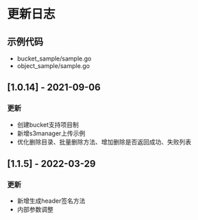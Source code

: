 # 更新日志

## 示例代码
  * bucket_sample/sample.go
  * object_sample/sample.go
  
 
## [1.0.14] - 2021-09-06

### 更新

* 创建bucket支持项目制
* 新增s3manager上传示例
* 优化删除目录、批量删除方法、增加删除是否返回成功、失败列表

## [1.1.5] - 2022-03-29

### 更新

* 新增生成header签名方法
* 内部参数调整